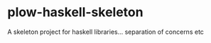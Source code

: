 plow-haskell-skeleton
=====================

A skeleton project for haskell libraries... separation of concerns etc
